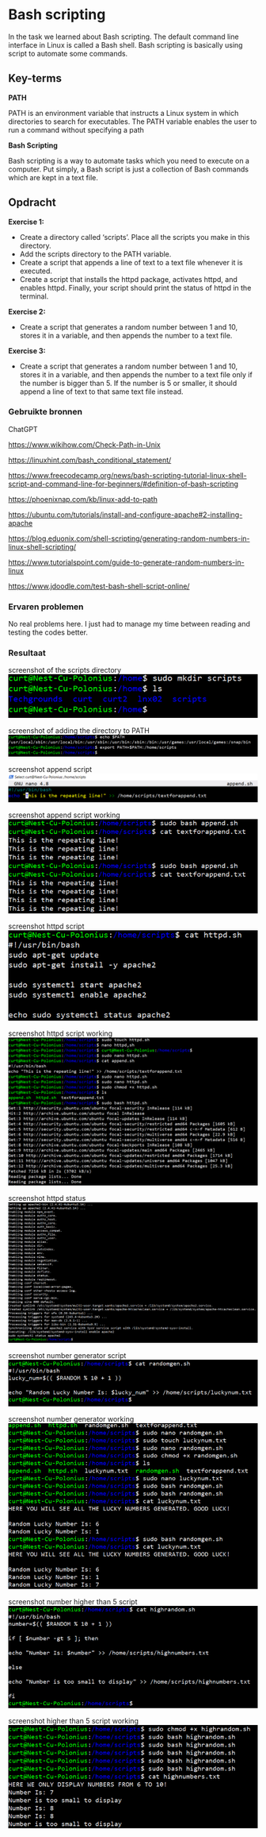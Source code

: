 # Bash scripting
In the task we learned about Bash scripting. The default command line interface in Linux is called a Bash shell. Bash scripting is basically using script to automate some commands.

## Key-terms
**PATH**

PATH is an environment variable that instructs a Linux system in which directories to search for executables. The PATH variable enables the user to run a command without specifying a path

**Bash Scripting**

Bash scripting is a way to automate tasks which you need to execute on a computer. Put simply, a Bash script is just a collection of Bash commands which are kept in a text file.



## Opdracht
**Exercise 1:**
- Create a directory called ‘scripts’. Place all the scripts you make in this directory.
- Add the scripts directory to the PATH variable.
- Create a script that appends a line of text to a text file whenever it is executed.
- Create a script that installs the httpd package, activates httpd, and enables httpd. Finally, your script should print the status of httpd in the terminal.

**Exercise 2:**

- Create a script that generates a random number between 1 and 10, stores it in a variable, and then appends the number to a text file.

**Exercise 3:**

- Create a script that generates a random number between 1 and 10, stores it in a variable, and then appends the number to a text file only if the number is bigger than 5. If the number is 5 or smaller, it should append a line of text to that same text file instead.


### Gebruikte bronnen
ChatGPT

https://www.wikihow.com/Check-Path-in-Unix

https://linuxhint.com/bash_conditional_statement/

https://www.freecodecamp.org/news/bash-scripting-tutorial-linux-shell-script-and-command-line-for-beginners/#definition-of-bash-scripting

https://phoenixnap.com/kb/linux-add-to-path

https://ubuntu.com/tutorials/install-and-configure-apache#2-installing-apache

https://blog.eduonix.com/shell-scripting/generating-random-numbers-in-linux-shell-scripting/

https://www.tutorialspoint.com/guide-to-generate-random-numbers-in-linux

https://www.jdoodle.com/test-bash-shell-script-online/



### Ervaren problemen
No real problems here. I just had to manage my time between reading and testing the codes better.

### Resultaat
screenshot of the scripts directory
![Alt text](../00_includes/LNX-07-Directory.PNG)

screenshot of adding the directory to PATH
![Alt text](../00_includes/LNX-07-PATH.PNG)

screenshot append script
![Alt text](../00_includes/LNX-07-Append.PNG)

screenshot append script working
![Alt text](../00_includes/LNX-07-TextAppend.PNG)

screenshot httpd script
![Alt text](../00_includes/LNX-07-HTTPDcommand.PNG)

screenshot httpd script working
![Alt text](../00_includes/LNX-07-HTTPD.PNG)

screenshot httpd status
![Alt text](../00_includes/LNX-07-StartAndStatus.PNG)

screenshot number generator script
![Alt text](../00_includes/LNX-07-Numbercommand.PNG)

screenshot number generator working
![Alt text](../00_includes/LNX-07-NumGenerator.PNG)

screenshot number higher than 5 script
![Alt text](../00_includes/LNX-07-HighNumGen.PNG)

screenshot higher than 5 script working
![Alt text](../00_includes/LNX-07-ProofHighGen.PNG)



